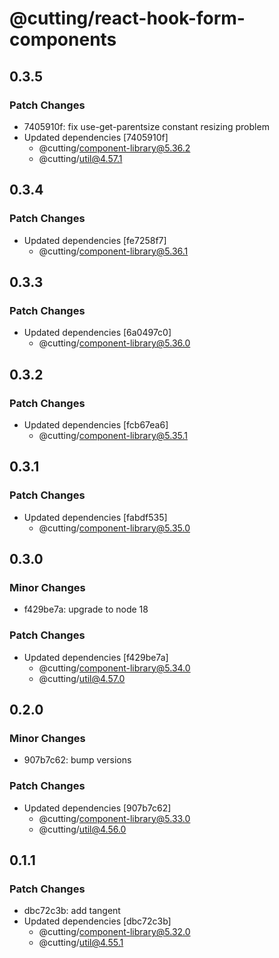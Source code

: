 # @cutting/react-hook-form-components

## 0.3.5

### Patch Changes

- 7405910f: fix use-get-parentsize constant resizing problem
- Updated dependencies [7405910f]
  - @cutting/component-library@5.36.2
  - @cutting/util@4.57.1

## 0.3.4

### Patch Changes

- Updated dependencies [fe7258f7]
  - @cutting/component-library@5.36.1

## 0.3.3

### Patch Changes

- Updated dependencies [6a0497c0]
  - @cutting/component-library@5.36.0

## 0.3.2

### Patch Changes

- Updated dependencies [fcb67ea6]
  - @cutting/component-library@5.35.1

## 0.3.1

### Patch Changes

- Updated dependencies [fabdf535]
  - @cutting/component-library@5.35.0

## 0.3.0

### Minor Changes

- f429be7a: upgrade to node 18

### Patch Changes

- Updated dependencies [f429be7a]
  - @cutting/component-library@5.34.0
  - @cutting/util@4.57.0

## 0.2.0

### Minor Changes

- 907b7c62: bump versions

### Patch Changes

- Updated dependencies [907b7c62]
  - @cutting/component-library@5.33.0
  - @cutting/util@4.56.0

## 0.1.1

### Patch Changes

- dbc72c3b: add tangent
- Updated dependencies [dbc72c3b]
  - @cutting/component-library@5.32.0
  - @cutting/util@4.55.1
